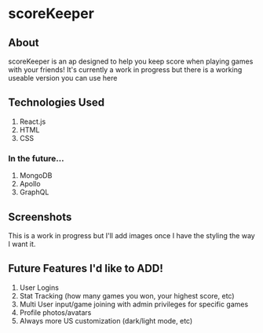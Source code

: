 # scoreKeeper

## About

scoreKeeper is an ap designed to help you keep score when playing games with your friends! It's currently a work in progress but there is a working useable version you can use here

## Technologies Used

1. React.js
2. HTML
3. CSS

### In the future... 

1. MongoDB
2. Apollo
3. GraphQL

## Screenshots

This is a work in progress but I'll add images once I have the styling the way I want it. 

## Future Features I'd like to ADD!

1. User Logins 
2. Stat Tracking (how many games you won, your highest score, etc)
3. Multi User input/game joining with admin privileges for specific games
4. Profile photos/avatars
5. Always more US customization (dark/light mode, etc) 